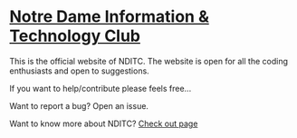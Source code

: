 # [Notre Dame Information & Technology Club](https://www.facebook.com/pg/nditc.official/about/?ref=page_internal)

This is the official website of NDITC. The website is open for all the coding enthusiasts and open to suggestions.

If you want to help/contribute please feels free...

Want to report a bug? Open an issue.

Want to know more about NDITC? [Check out page](https://www.facebook.com/nditc.official/)
